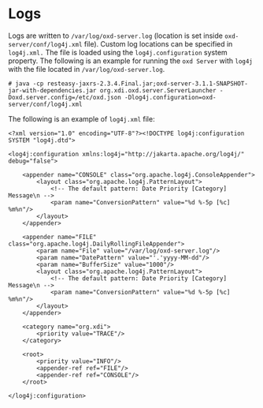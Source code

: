 # Logs

Logs are written to `/var/log/oxd-server.log` (location is set inside `oxd-server/conf/log4j.xml` file). 
Custom log locations can be specified in `log4j.xml.` The file is 
loaded using the `log4j.configuration` system property. The following 
is an example for running the `oxd Server` with `log4j` with the file 
located in `/var/log/oxd-server.log`.

```
# java -cp resteasy-jaxrs-2.3.4.Final.jar;oxd-server-3.1.1-SNAPSHOT-jar-with-dependencies.jar org.xdi.oxd.server.ServerLauncher -Doxd.server.config=/etc/oxd.json -Dlog4j.configuration=oxd-server/conf/log4j.xml
```

The following is an example of `log4j.xml` file:

```
<?xml version="1.0" encoding="UTF-8"?><!DOCTYPE log4j:configuration SYSTEM "log4j.dtd">
 
<log4j:configuration xmlns:log4j="http://jakarta.apache.org/log4j/" debug="false">
 
    <appender name="CONSOLE" class="org.apache.log4j.ConsoleAppender">
        <layout class="org.apache.log4j.PatternLayout">
            <!-- The default pattern: Date Priority [Category] Message\n -->
            <param name="ConversionPattern" value="%d %-5p [%c] %m%n"/>
        </layout>
    </appender>
 
    <appender name="FILE" class="org.apache.log4j.DailyRollingFileAppender">
        <param name="File" value="/var/log/oxd-server.log"/>
        <param name="DatePattern" value="'.'yyyy-MM-dd"/>
        <param name="BufferSize" value="1000"/>
        <layout class="org.apache.log4j.PatternLayout">
            <!-- The default pattern: Date Priority [Category] Message\n -->
            <param name="ConversionPattern" value="%d %-5p [%c] %m%n"/>
        </layout>
    </appender>
 
    <category name="org.xdi">
        <priority value="TRACE"/>
    </category>
 
    <root>
        <priority value="INFO"/>
        <appender-ref ref="FILE"/>
        <appender-ref ref="CONSOLE"/>
    </root>
 
</log4j:configuration>
```
